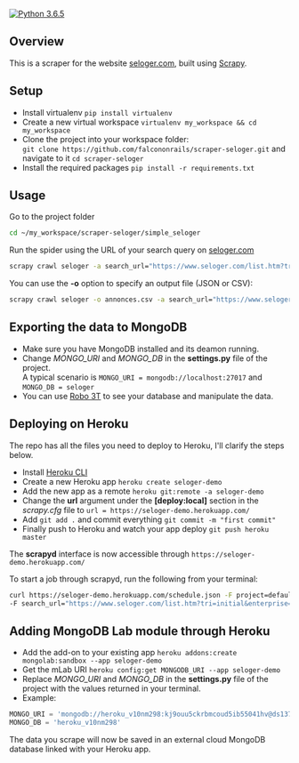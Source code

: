 [![Python 3.6.5](https://img.shields.io/badge/python-3.6.5-blue.svg)](https://www.python.org/downloads/release/python-365/)
## Overview  
This is a scraper for the website [seloger.com](https://www.seloger.com), built using [Scrapy](https://github.com/scrapy/scrapy/tree/1.7).

## Setup
- Install virtualenv `pip install virtualenv`
- Create a new virtual workspace `virtualenv my_workspace && cd my_workspace`
- Clone the project into your workspace folder:    
`git clone https://github.com/falcononrails/scraper-seloger.git` and navigate to it `cd scraper-seloger`
- Install the required packages `pip install -r requirements.txt`

## Usage
Go to the project folder 
```bash
cd ~/my_workspace/scraper-seloger/simple_seloger
```
Run the spider using the URL of your search query on [seloger.com](https://www.seloger.com)
```bash
scrapy crawl seloger -a search_url="https://www.seloger.com/list.htm?tri=initial&enterprise=0&idtypebien=2,1&pxMax=1000000&idtt=2,5&naturebien=1,2,4&ci=910377"
```
You can use the **-o** option to specify an output file (JSON or CSV):
```bash
scrapy crawl seloger -o annonces.csv -a search_url="https://www.seloger.com/list.htm?tri=initial&enterprise=0&idtypebien=2,1&pxMax=1000000&idtt=2,5&naturebien=1,2,4&ci=910377"
```
## Exporting the data to MongoDB 

- Make sure you have MongoDB installed and its deamon running.
- Change *MONGO_URI* and *MONGO_DB* in the **settings.py** file of the project.  
A typical scenario is `MONGO_URI = mongodb://localhost:27017` and `MONGO_DB = seloger`
- You can use [Robo 3T](https://robomongo.org/) to see your database and manipulate the data.

## Deploying on Heroku

The repo has all the files you need to deploy to Heroku, I'll clarify the steps below.
- Install [Heroku CLI](https://devcenter.heroku.com/articles/heroku-cli#download-and-install)
- Create a new Heroku app `heroku create seloger-demo`
- Add the new app as a remote `heroku git:remote -a seloger-demo`
- Change the **url** argument under the **[deploy:local]** section in the *scrapy.cfg* file to `url = https://seloger-demo.herokuapp.com/`
- Add `git add .` and commit everything `git commit -m "first commit"`
- Finally push to Heroku and watch your app deploy `git push heroku master`

The **scrapyd** interface is now accessible through `https://seloger-demo.herokuapp.com/`

To start a job through scrapyd, run the following from your terminal:

```bash
curl https://seloger-demo.herokuapp.com/schedule.json -F project=default -F spider=seloger 
-F search_url="https://www.seloger.com/list.htm?tri=initial&enterprise=0&idtypebien=2,1&pxMax=1000000&idtt=2,5&naturebien=1,2,4&ci=910377"
```
## Adding MongoDB Lab module through Heroku
- Add the add-on to your existing app `heroku addons:create mongolab:sandbox --app seloger-demo`
- Get the mLab URI `heroku config:get MONGODB_URI --app seloger-demo`
- Replace *MONGO_URI* and *MONGO_DB* in the **settings.py** file of the project with the values returned in your terminal.
- Example: 
```python
MONGO_URI = 'mongodb://heroku_v10nm298:kj9ouu5ckrbmcoud5ib55041hv@ds137740.mlab.com:37740/heroku_v10nm298'
MONGO_DB = 'heroku_v10nm298'
```
The data you scrape will now be saved in an external cloud MongoDB database linked with your Heroku app.
